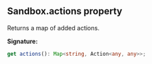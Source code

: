
## Sandbox.actions property

Returns a map of added actions.

**Signature:**

```typescript
get actions(): Map<string, Action<any, any>>;
```
